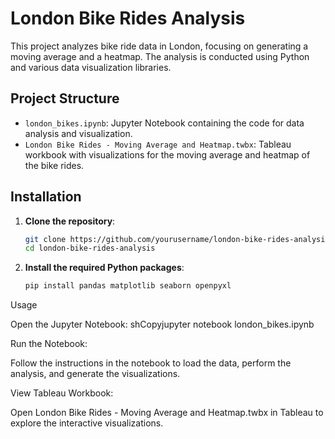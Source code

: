 # London Bike Rides Analysis

This project analyzes bike ride data in London, focusing on generating a moving average and a heatmap. The analysis is conducted using Python and various data visualization libraries.

## Project Structure

* `london_bikes.ipynb`: Jupyter Notebook containing the code for data analysis and visualization.
* `London Bike Rides - Moving Average and Heatmap.twbx`: Tableau workbook with visualizations for the moving average and heatmap of the bike rides.

## Installation

1. **Clone the repository**:

   ```sh
   git clone https://github.com/yourusername/london-bike-rides-analysis.git
   cd london-bike-rides-analysis

1. **Install the required Python packages**:

   ```sh
   pip install pandas matplotlib seaborn openpyxl


Usage

Open the Jupyter Notebook:
shCopyjupyter notebook london_bikes.ipynb

Run the Notebook:

Follow the instructions in the notebook to load the data, perform the analysis, and generate the visualizations.


View Tableau Workbook:

Open London Bike Rides - Moving Average and Heatmap.twbx in Tableau to explore the interactive visualizations.
